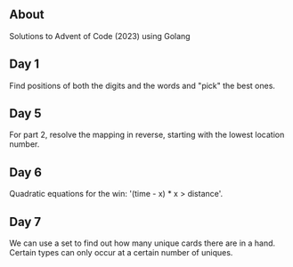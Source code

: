 ## About
Solutions to Advent of Code (2023) using Golang

## Day 1
Find positions of both the digits and the words and "pick" the best ones.

## Day 5
For part 2, resolve the mapping in reverse, starting with the lowest location number.

## Day 6
Quadratic equations for the win: '(time - x) * x > distance'.

## Day 7
We can use a set to find out how many unique cards there are in a hand. Certain types can only occur at 
a certain number of uniques.
